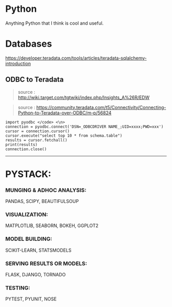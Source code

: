 # Python
Anything Python that I think is cool and useful.

# Databases
https://developer.teradata.com/tools/articles/teradata-sqlalchemy-introduction

## ODBC to Teradata

  > source : http://wiki.target.com/tgtwiki/index.php/Insights_A%26R/EDW
  
  > source : https://community.teradata.com/t5/Connectivity/Connecting-Python-to-Teradata-over-ODBC/m-p/56824
  
  ```  
  import pyodbc </code> <\n>
  connection = pyodbc.connect('DSN=_ODBCDRIVER NAME_;UID=xxxx;PWD=xxx')
  cursor = connection.cursor()
  cursor.execute("select top 10 * from schema.table")
  results = cursor.fetchall()
  print(results)
  connection.close()
  ```
-----

# PYSTACK:

### MUNGING & ADHOC ANALYSIS:
PANDAS, SCIPY, BEAUTIFULSOUP

### VISUALIZATION:
MATPLOTLIB, SEABORN, BOKEH, GGPLOT2

### MODEL BUILDING:
SCIKIT-LEARN, STATSMODELS

### SERVING RESULTS OR MODELS:
FLASK, DJANGO, TORNADO

### TESTING:
PYTEST, PYUNIT, NOSE
